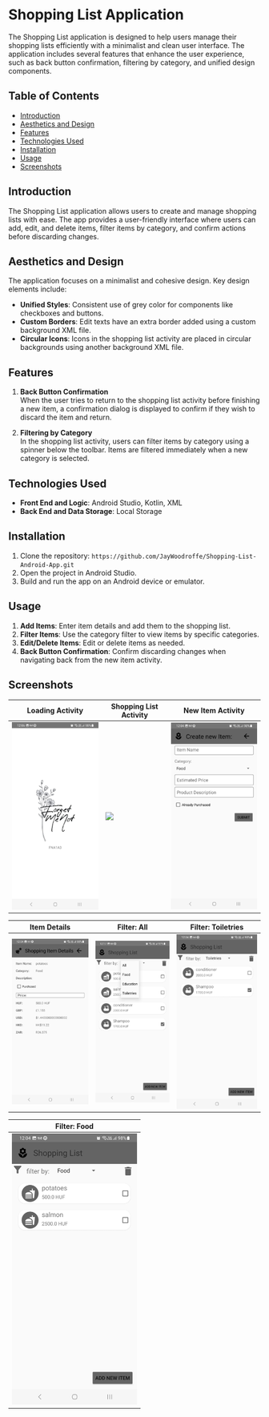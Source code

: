 # Shopping List Application

The Shopping List application is designed to help users manage their shopping lists efficiently with a minimalist and clean user interface. The application includes several features that enhance the user experience, such as back button confirmation, filtering by category, and unified design components.

## Table of Contents
- [Introduction](#introduction)
- [Aesthetics and Design](#aesthetics-and-design)
- [Features](#features)
- [Technologies Used](#technologies-used)
- [Installation](#installation)
- [Usage](#usage)
- [Screenshots](#screenshots)

## Introduction

The Shopping List application allows users to create and manage shopping lists with ease. The app provides a user-friendly interface where users can add, edit, and delete items, filter items by category, and confirm actions before discarding changes.

## Aesthetics and Design

The application focuses on a minimalist and cohesive design. Key design elements include:
- **Unified Styles**: Consistent use of grey color for components like checkboxes and buttons.
- **Custom Borders**: Edit texts have an extra border added using a custom background XML file.
- **Circular Icons**: Icons in the shopping list activity are placed in circular backgrounds using another background XML file.

## Features

1. **Back Button Confirmation**  
   When the user tries to return to the shopping list activity before finishing a new item, a confirmation dialog is displayed to confirm if they wish to discard the item and return.

2. **Filtering by Category**  
   In the shopping list activity, users can filter items by category using a spinner below the toolbar. Items are filtered immediately when a new category is selected.

## Technologies Used

- **Front End and Logic**: Android Studio, Kotlin, XML  
- **Back End and Data Storage**: Local Storage

## Installation

1. Clone the repository: `https://github.com/JayWoodroffe/Shopping-List-Android-App.git`
2. Open the project in Android Studio.
3. Build and run the app on an Android device or emulator.

## Usage

1. **Add Items**: Enter item details and add them to the shopping list.  
2. **Filter Items**: Use the category filter to view items by specific categories.  
3. **Edit/Delete Items**: Edit or delete items as needed.  
4. **Back Button Confirmation**: Confirm discarding changes when navigating back from the new item activity.

## Screenshots

| Loading Activity | Shopping List Activity | New Item Activity |
|------------------|------------------------|-------------------|
| <img src="./images/loading.jpeg" width="250"> | <img src="./images/shopping_list_activity.jpg" width="250"> | <img src="./images/new_item.jpeg" width="250"> |

| Item Details | Filter: All | Filter: Toiletries |
|--------------|-------------|---------------------|
| <img src="./images/details.jpeg" width="250"> | <img src="./images/filter.jpeg" width="250"> | <img src="./images/filter_toiletries.jpeg" width="250"> |

| Filter: Food |
|--------------|
| <img src="./images/filter food.jpeg" width="250"> |
